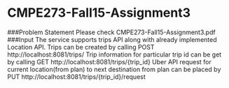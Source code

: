 # CMPE273-Fall15-Assignment3
###Problem Statement
Please check CMPE273-Fall15-Assignment3.pdf
###Input
The service supports trips API along with already implemented Location API. 
Trips can be created by calling POST http://localhost:8081/trips/
Trip information for particular trip id can be get by calling GET http://localhost:8081/trips/{trip_id}
Uber API request for current location(from plan) to next destination from plan can be placed by PUT http://localhost:8081/trips/{trip_id}/request
